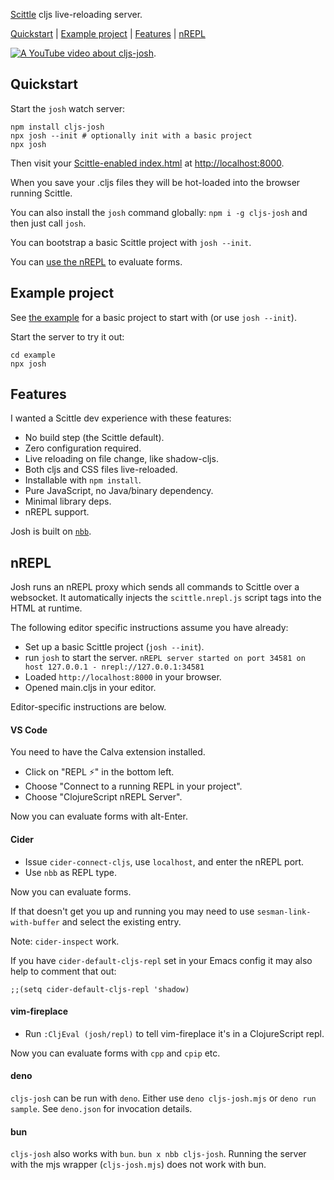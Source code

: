 [Scittle](https://github.com/babashka/scittle/) cljs live-reloading server.

[Quickstart](#quickstart) | [Example project](#example-project) | [Features](#features) | [nREPL](#nrepl)

[![A YouTube video about `cljs-josh`](https://i3.ytimg.com/vi/4tbjE0_W-58/mqdefault.jpg)](https://youtu.be/4tbjE0_W-58).

## Quickstart

Start the `josh` watch server:

```shell
npm install cljs-josh
npx josh --init # optionally init with a basic project
npx josh
```

Then visit your [Scittle-enabled index.html](./example/index.html) at <http://localhost:8000>.

When you save your .cljs files they will be hot-loaded into the browser running Scittle.

You can also install the `josh` command globally: `npm i -g cljs-josh` and then just call `josh`.

You can bootstrap a basic Scittle project with `josh --init`.

You can [use the nREPL](#nREPL) to evaluate forms.

## Example project

See [the example](./example) for a basic project to start with (or use `josh --init`).

Start the server to try it out:

```shell
cd example
npx josh
```

## Features

I wanted a Scittle dev experience with these features:

- No build step (the Scittle default).
- Zero configuration required.
- Live reloading on file change, like shadow-cljs.
- Both cljs and CSS files live-reloaded.
- Installable with `npm install`.
- Pure JavaScript, no Java/binary dependency.
- Minimal library deps.
- nREPL support.

Josh is built on [`nbb`](https://github.com/babashka/nbb/).

## nREPL

Josh runs an nREPL proxy which sends all commands to Scittle over a websocket.
It automatically injects the `scittle.nrepl.js` script tags into the HTML at runtime.

The following editor specific instructions assume you have already:

- Set up a basic Scittle project (`josh --init`).
- run `josh` to start the server.
  `nREPL server started on port 34581 on host 127.0.0.1 - nrepl://127.0.0.1:34581`
- Loaded `http://localhost:8000` in your browser.
- Opened main.cljs in your editor.

Editor-specific instructions are below.

#### VS Code

You need to have the Calva extension installed.

- Click on "REPL ⚡️" in the bottom left.
- Choose "Connect to a running REPL in your project".
- Choose "ClojureScript nREPL Server".

Now you can evaluate forms with alt-Enter.

#### Cider

- Issue `cider-connect-cljs`, use `localhost`, and enter the nREPL port.
- Use `nbb` as REPL type.

Now you can evaluate forms.

If that doesn't get you up and running you may need to use `sesman-link-with-buffer` and select the existing entry.

Note: `cider-inspect` work.

If you have `cider-default-cljs-repl` set in your Emacs config it may also help to comment that out:

```
;;(setq cider-default-cljs-repl 'shadow)
```

#### vim-fireplace

- Run `:CljEval (josh/repl)` to tell vim-fireplace it's in a ClojureScript repl.

Now you can evaluate forms with `cpp` and `cpip` etc.

#### deno

`cljs-josh` can be run with `deno`. Either use `deno cljs-josh.mjs` or `deno run sample`. See `deno.json` for invocation details.

#### bun

`cljs-josh` also works with `bun`. `bun x nbb cljs-josh`. Running the server with the mjs wrapper (`cljs-josh.mjs`) does not work with bun.

